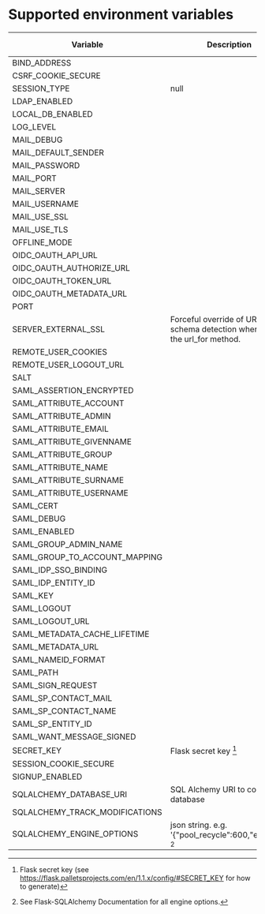 # Supported environment variables

| Variable                       | Description                                                              | Required   | Default value |
|--------------------------------|--------------------------------------------------------------------------|------------|---------------|
| BIND_ADDRESS                   | 
| CSRF_COOKIE_SECURE             | 
| SESSION_TYPE                   | null                                                                     | filesystem | sqlalchemy    |  | filesystem | 
| LDAP_ENABLED                   | 
| LOCAL_DB_ENABLED               | 
| LOG_LEVEL                      | 
| MAIL_DEBUG                     |
| MAIL_DEFAULT_SENDER            | 
| MAIL_PASSWORD                  | 
| MAIL_PORT                      | 
| MAIL_SERVER                    | 
| MAIL_USERNAME                  | 
| MAIL_USE_SSL                   | 
| MAIL_USE_TLS                   | 
| OFFLINE_MODE                   | 
| OIDC_OAUTH_API_URL             |                                                                          |            |               |
| OIDC_OAUTH_AUTHORIZE_URL       |
| OIDC_OAUTH_TOKEN_URL           |                                                                          |            |               |
| OIDC_OAUTH_METADATA_URL        |                                                                          |            |               |
| PORT                           | 
| SERVER_EXTERNAL_SSL            | Forceful override of URL schema detection when using the url_for method. | False      | None          |
| REMOTE_USER_COOKIES            |
| REMOTE_USER_LOGOUT_URL         |
| SALT                           |
| SAML_ASSERTION_ENCRYPTED       |
| SAML_ATTRIBUTE_ACCOUNT         | 
| SAML_ATTRIBUTE_ADMIN           | 
| SAML_ATTRIBUTE_EMAIL           | 
| SAML_ATTRIBUTE_GIVENNAME       | 
| SAML_ATTRIBUTE_GROUP           | 
| SAML_ATTRIBUTE_NAME            | 
| SAML_ATTRIBUTE_SURNAME         | 
| SAML_ATTRIBUTE_USERNAME        | 
| SAML_CERT                      | 
| SAML_DEBUG                     | 
| SAML_ENABLED                   | 
| SAML_GROUP_ADMIN_NAME          | 
| SAML_GROUP_TO_ACCOUNT_MAPPING  | 
| SAML_IDP_SSO_BINDING           | 
| SAML_IDP_ENTITY_ID             | 
| SAML_KEY                       | 
| SAML_LOGOUT                    | 
| SAML_LOGOUT_URL                | 
| SAML_METADATA_CACHE_LIFETIME   | 
| SAML_METADATA_URL              | 
| SAML_NAMEID_FORMAT             | 
| SAML_PATH                      | 
| SAML_SIGN_REQUEST              | 
| SAML_SP_CONTACT_MAIL           | 
| SAML_SP_CONTACT_NAME           | 
| SAML_SP_ENTITY_ID              | 
| SAML_WANT_MESSAGE_SIGNED       | 
| SECRET_KEY                     | Flask secret key [^1]                                                    | Y          | no default    |
| SESSION_COOKIE_SECURE          | 
| SIGNUP_ENABLED                 | 
| SQLALCHEMY_DATABASE_URI        | SQL Alchemy URI to connect to database                                   | N          | no default    |
| SQLALCHEMY_TRACK_MODIFICATIONS |
| SQLALCHEMY_ENGINE_OPTIONS      | json string. e.g. '{"pool_recycle":600,"echo":1}' [^2]                   |

[^1]: Flask secret key (see https://flask.palletsprojects.com/en/1.1.x/config/#SECRET_KEY for how to generate)
[^2]: See Flask-SQLAlchemy Documentation for all engine options.

